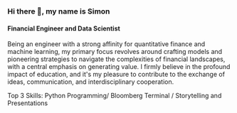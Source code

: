### Hi there 👋, my name is Simon
#### Financial Engineer and Data Scientist

Being an engineer with a strong affinity for quantitative finance and machine learning, my primary focus revolves around crafting models and pioneering strategies to navigate the complexities of financial landscapes, with a central emphasis on generating value. I firmly believe in the profound impact of education, and it's my pleasure to contribute to the exchange of ideas, communication, and interdisciplinary cooperation.

Top 3 Skills: Python Programming/ Bloomberg Terminal / Storytelling and Presentations






